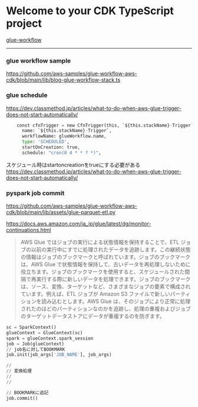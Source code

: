 # Welcome to your CDK TypeScript project
[glue-workflow](https://blog.serverworks.co.jp/run-glue-workflow-when-the-files-is-reached)


---

### glue workflow sample

https://github.com/aws-samples/glue-workflow-aws-cdk/blob/main/lib/blog-glue-workflow-stack.ts


### glue schedule

https://dev.classmethod.jp/articles/what-to-do-when-aws-glue-trigger-does-not-start-automatically/

```py
    const cfnTrigger = new CfnTrigger(this, `${this.stackName}-Trigger`, {
      name: `${this.stackName}-Trigger`,
      workflowName: glueWorkflow.name,
      type: 'SCHEDULED',
      startOnCreation: true,
      schedule: "cron(0 4 * * ? *)",
```

スケジュール時はstartoncreationをtrueにする必要がある
https://dev.classmethod.jp/articles/what-to-do-when-aws-glue-trigger-does-not-start-automatically/

### pyspark job commit

https://github.com/aws-samples/glue-workflow-aws-cdk/blob/main/lib/assets/glue-parquet-etl.py


https://docs.aws.amazon.com/ja_jp/glue/latest/dg/monitor-continuations.html
> AWS Glue ではジョブの実行による状態情報を保持することで、ETL ジョブの以前の実行中にすでに処理されたデータを追跡します。この継続状態の情報はジョブのブックマークと呼ばれています。ジョブのブックマークは、AWS Glue で状態情報を保持して、古いデータを再処理しないために役立ちます。ジョブのブックマークを使用すると、スケジュールされた間隔で再実行する際に新しいデータを処理できます。ジョブのブックマークは、ソース、変換、ターゲットなど、さまざまなジョブの要素で構成されています。例えば、ETL ジョブが Amazon S3 ファイルで新しいパーティションを読み込むとします。AWS Glue は、そのジョブにより正常に処理されたのはどのパーティションなのかを追跡し、処理の重複およびジョブのターゲットデータストアにデータが重複するのを防ぎます。

```py
sc = SparkContext()
glueContext = GlueContext(sc)
spark = glueContext.spark_session
job = Job(glueContext)
// job名に対してBOOKMARK
job.init(job_args['JOB_NAME'], job_args)

//
// 変換処理
//
//

// BOOKMARKに追記
job.commit()
```